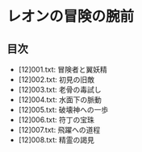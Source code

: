 # レオンの冒険の腕前

## 目次
- [12]001.txt: 冒険者と翼妖精
- [12]002.txt: 初見の旧敵
- [12]003.txt: 老骨の毒試し
- [12]004.txt: 水面下の脈動
- [12]005.txt: 破壊神への一歩
- [12]006.txt: 符丁の宝珠
- [12]007.txt: 飛躍への道程
- [12]008.txt: 精霊の謁見
